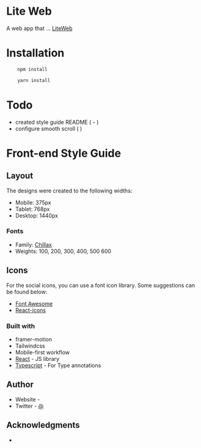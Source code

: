 # Lite Web

A web app that ...
 [LiteWeb](https://liteweb.netlify.app)

# Installation

```bash
    npm install
```

```bash
    yarn install
```



# Todo

- created style guide README ( - )
- configure smooth scroll ( )

# Front-end Style Guide

## Layout

The designs were created to the following widths:

- Mobile: 375px
- Tablet: 768px
- Desktop: 1440px


### Fonts

- Family: [Chillax](/src/Assets/fonts/chillax/)
- Weights: 100, 200, 300, 400, 500 600

## Icons

For the social icons, you can use a font icon library. Some suggestions can be found below:

- [Font Awesome](https://fontawesome.com)
- [React-icons](https://react-icons.io)

### Built with

- framer-motion
- Tailwindcss
- Mobile-first workflow
- [React](https://reactjs.org/) - JS library
- [Typescript](https://typescriptlang.org/) - For Type annotations

## Author

- Website - [](https://)
- Twitter - [@](https://)

## Acknowledgments

-